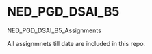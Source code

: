 # NED_PGD_DSAI_B5
NED_PGD_DSAI_B5_Assignments

All assignmnets till date are included in this repo.

